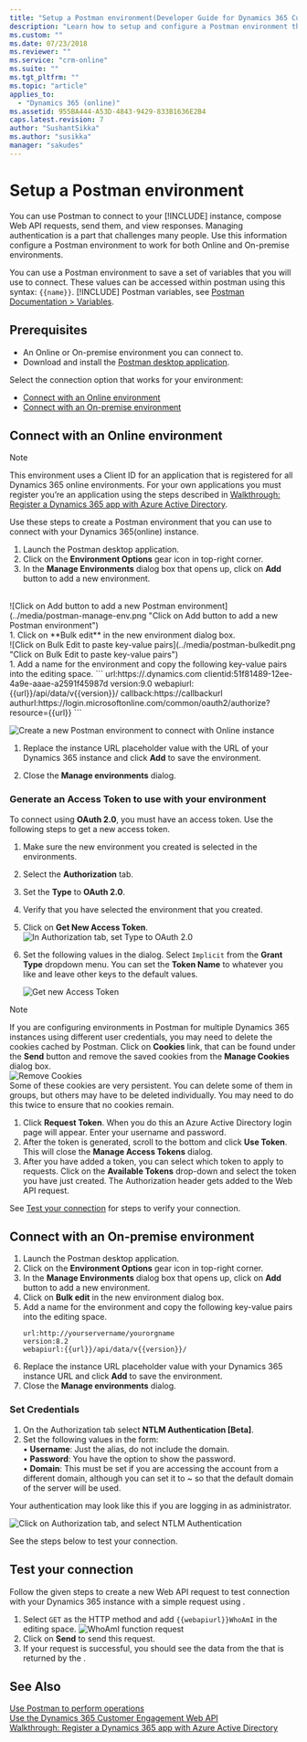 ```yaml
---
title: "Setup a Postman environment(Developer Guide for Dynamics 365 Customer Engagement)| MicrosoftDocs"
description: "Learn how to setup and configure a Postman environment that connects with Dynamics 365 online and on-premise environments."
ms.custom: ""
ms.date: 07/23/2018
ms.reviewer: ""
ms.service: "crm-online"
ms.suite: ""
ms.tgt_pltfrm: ""
ms.topic: "article"
applies_to: 
  - "Dynamics 365 (online)"
ms.assetid: 955BA444-A53D-4843-9429-833B1636E2B4
caps.latest.revision: 7
author: "SushantSikka"
ms.author: "susikka"
manager: "sakudes"
---
```


# Setup a Postman environment

You can use Postman to connect to your [!INCLUDE[](../../includes/pn-dyn-365.md)] instance, compose Web API requests, send them, and view responses. Managing authentication is a part that challenges many people. Use this information configure a Postman environment to work for both Online and On-premise environments.

You can use a Postman environment to save a set of variables that you will use to connect. These values can be accessed within postman using this syntax: `{{name}}`. [!INCLUDE[](../../includes/sdk-for-more-info-about.md)] Postman variables, see [Postman Documentation > Variables](https://www.getpostman.com/docs/v6/postman/environments_and_globals/variables).

## Prerequisites

* An Online or On-premise environment you can connect to. 
* Download and install the [Postman desktop application](https://www.getpostman.com/apps).

Select the connection option that works for your environment: 

* [Connect with an Online environment](#bkmk_connectonline)
* [Connect with an On-premise environment](#bkmk_connectonpremise)

<a name="bkmk_connectonline"></a> 

## Connect with an Online environment

> [!NOTE]
> This environment uses a Client ID for an application that is registered for all Dynamics 365 online environments. For your own applications you must register you’re an application using the steps described in [Walkthrough: Register a Dynamics 365 app with Azure Active Directory](../walkthrough-register-dynamics-365-app-azure-active-directory.md).



Use these steps to create a Postman environment that you can use to connect with your Dynamics 365(online) instance.

1. Launch the Postman desktop application.
1. Click on the **Environment Options** gear icon in top-right corner. 
1. In the **Manage Environments** dialog box that opens up, click on **Add** button to add a new environment.
<br>
![Click on Add button to add a new Postman environment](../media/postman-manage-env.png "Click on Add button to add a new Postman environment")<br>
1. Click on **Bulk edit** in the new environment dialog box.<br>
![Click on Bulk Edit to paste key-value pairs](../media/postman-bulkedit.png "Click on Bulk Edit to paste key-value pairs")<br>
1. Add a name for the environment and copy the following key-value pairs into the editing space.
```
url:https://<add your environment name, like ‘myorg.crm’>.dynamics.com
clientid:51f81489-12ee-4a9e-aaae-a2591f45987d
version:9.0
webapiurl:{{url}}/api/data/v{{version}}/
callback:https://callbackurl
authurl:https://login.microsoftonline.com/common/oauth2/authorize?resource={{url}}
```

![Create a new Postman environment to connect with Online instance](../media/postman-add-online-env.png "Create a new Postman environment to connect with Online instance")

1. Replace the instance URL placeholder value with the URL of your Dynamics 365 instance and click **Add** to save the environment.

1. Close the **Manage environments** dialog.  

### Generate an Access Token to use with your environment

To connect using **OAuth 2.0**, you must have an access token. Use the following steps to get a new access token.

1. Make sure the new environment you created is selected in the environments.
1. Select the **Authorization** tab.
1. Set the **Type** to **OAuth 2.0**.
1. Verify that you have selected the environment that you created.
1. Click on **Get New Access Token**.<br>
    ![In Authorization tab, set Type to OAuth 2.0](../media/postman-set-type.png)<br>
1. Set the following values in the dialog. Select `Implicit` from the **Grant Type** dropdown menu. You can set the **Token Name** to whatever you like and leave other keys to the default values.<br>

    ![Get new Access Token](../media/postman-access-token.png "Get new Access Token")<br>

> [!NOTE]
> If you are configuring environments in Postman for multiple Dynamics 365 instances using different user credentials, you may need to delete the cookies cached by Postman. Click on **Cookies** link, that can be found under the **Send** button and remove the saved cookies from the **Manage Cookies** dialog box.<br>![Remove Cookies](../media/postman-cookies.png "Remove Cookies")<br>
> Some of these cookies are very persistent. You can delete some of them in groups, but others may have to be deleted individually. You may need to do this twice to ensure that no cookies remain.

1. Click **Request Token**. When you do this an Azure Active Directory login page will appear. Enter your username and password.
1. After the token is generated, scroll to the bottom and click **Use Token**. This will close the **Manage Access Tokens** dialog. 
1. After you have added a token, you can select which token to apply to requests. Click on the **Available Tokens** drop-down and select the token you have just created. The Authorization header gets added to the Web API request.


See [Test your connection](#test-your-connection) for steps to verify your connection.

<a name="bkmk_connectonpremise"></a>

## Connect with an On-premise environment

1. Launch the Postman desktop application.
1. Click on the **Environment Options** gear icon in top-right corner. 
1. In the **Manage Environments** dialog box that opens up, click on **Add** button to add a new environment.
1. Click on **Bulk edit** in the new environment dialog box.
1. Add a name for the environment and copy the following key-value pairs into the editing space.
    ```
    url:http://yourservername/yourorgname
    version:8.2
    webapiurl:{{url}}/api/data/v{{version}}/
    ```
1. Replace the instance URL placeholder value with your Dynamics 365 instance URL and click **Add** to save the environment.
1. Close the **Manage environments** dialog.

### Set Credentials

1. On the Authorization tab select **NTLM Authentication [Beta]**.
1. Set the following values in the form:<br>
•	**Username**:  Just the alias, do not include the domain.<br>
•	**Password**: You have the option to show the password.<br>
•	**Domain**: This must be set if you are accessing the account from a different domain, although you can set it to ~ so that the default domain of the server will be used.<br>

Your authentication may look like this if you are logging in as administrator.<br>

![Click on Authorization tab, and select NTLM Authentication](../media/postman-ntlm-auth.png "Click on Authorization tab, and select NTLM Authentication")



See the steps below to test your connection.

## Test your connection

Follow the given steps to create a new Web API request to test connection with your Dynamics 365 instance with a simple request using <xref href="Microsoft.Dynamics.CRM.WhoAmI?text=WhoAmI function" />.
1. Select `GET` as the HTTP method and add `{{webapiurl}}WhoAmI` in the editing space.
![WhoAmI function request](../media/postman-whoami-request.png "WhoAmI function request")
2. Click on **Send** to send this request.
3. If your request is successful, you should see the data from the <xref href="Microsoft.Dynamics.CRM.WhoAmIResponse?text=WhoAmIResponse ComplexType" /> that is returned by the <xref href="Microsoft.Dynamics.CRM.WhoAmI?text=WhoAmI Function" />.

## See Also

[Use Postman to perform operations](use-postman-perform-operations.md)<br>
[Use the Dynamics 365 Customer Engagement Web API](../use-microsoft-dynamics-365-web-api.md)<br>
[Walkthrough: Register a Dynamics 365 app with Azure Active Directory](../walkthrough-register-dynamics-365-app-azure-active-directory.md)
